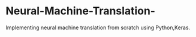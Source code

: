 # Neural-Machine-Translation-
Implementing neural machine translation from scratch using Python,Keras.
